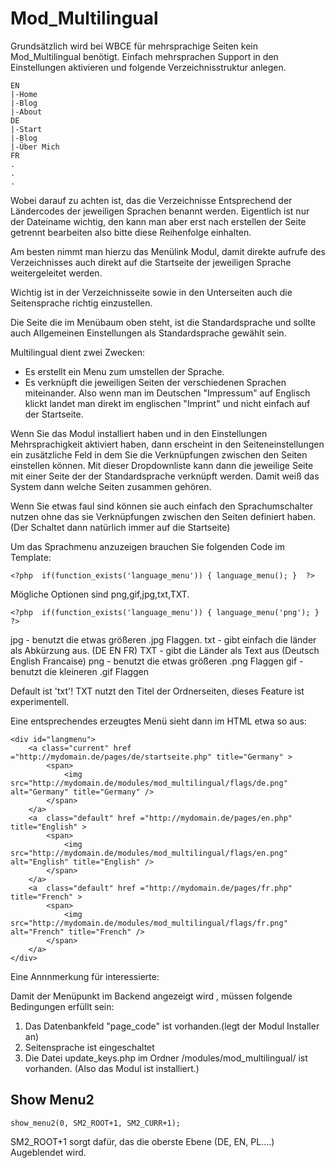 Mod_Multilingual 
==================

Grundsätzlich wird bei WBCE  für mehrsprachige Seiten kein Mod_Multilingual benötigt. Einfach mehrsprachen Support in den Einstellungen aktivieren und folgende Verzeichnisstruktur anlegen.

	EN
	|-Home
	|-Blog
	|-About
	DE
	|-Start
	|-Blog
	|-Über Mich
	FR
	.
	.
	.
	
Wobei darauf zu achten ist, das die Verzeichnisse Entsprechend der Ländercodes der jeweiligen Sprachen benannt werden. Eigentlich ist nur der Dateiname wichtig, den kann man aber erst nach erstellen der Seite getrennt bearbeiten also bitte diese Reihenfolge einhalten.  

Am besten nimmt man hierzu das Menülink Modul, damit direkte aufrufe des Verzeichnisses auch direkt auf die Startseite der jeweiligen Sprache weitergeleitet werden. 

Wichtig ist in der Verzeichnisseite sowie in den Unterseiten auch die Seitensprache richtig einzustellen. 

Die Seite die im Menübaum oben steht, ist die Standardsprache und sollte auch Allgemeinen Einstellungen als Standardsprache gewählt sein. 


Multilingual dient zwei Zwecken:

- Es erstellt ein Menu zum umstellen der Sprache.
- Es verknüpft die jeweiligen Seiten der verschiedenen Sprachen miteinander. Also wenn man im Deutschen "Impressum" auf Englisch klickt landet man direkt im englischen "Imprint" und nicht einfach auf der Startseite.

Wenn Sie das Modul installiert haben und in den Einstellungen Mehrsprachigkeit aktiviert haben, dann erscheint in den Seiteneinstellungen ein zusätzliche Feld in dem Sie die Verknüpfungen zwischen den Seiten einstellen können. Mit dieser Dropdownliste kann dann die jeweilige Seite mit einer Seite der der Standardsprache verknüpft werden. Damit weiß das System dann welche Seiten zusammen gehören.

Wenn Sie etwas faul sind können sie auch einfach den Sprachumschalter nutzen ohne das sie Verknüpfungen zwischen den Seiten definiert haben. (Der Schaltet dann natürlich immer auf die Startseite)

Um das Sprachmenu anzuzeigen brauchen Sie folgenden Code im Template:

	<?php  if(function_exists('language_menu')) { language_menu(); }  ?>
	
Mögliche Optionen sind png,gif,jpg,txt,TXT.
 
	<?php  if(function_exists('language_menu')) { language_menu('png'); }  ?>
	
jpg - benutzt die etwas größeren .jpg Flaggen.
txt - gibt einfach die länder als Abkürzung aus. (DE EN FR)
TXT - gibt die Länder als Text aus (Deutsch English Francaise)
png - benutzt die etwas größeren .png Flaggen
gif - benutzt die kleineren .gif Flaggen

Default ist 'txt'!
TXT nutzt den Titel der Ordnerseiten, dieses Feature ist experimentell. 

Eine entsprechendes erzeugtes Menü sieht dann im HTML etwa so aus:


	<div id="langmenu">
		<a class="current" href ="http://mydomain.de/pages/de/startseite.php" title="Germany" >
			<span>
				<img src="http://mydomain.de/modules/mod_multilingual/flags/de.png" alt="Germany" title="Germany" />
			</span>
		</a>
		<a  class="default" href ="http://mydomain.de/pages/en.php" title="English" >
			<span>
				<img src="http://mydomain.de/modules/mod_multilingual/flags/en.png" alt="English" title="English" />
			</span>
		</a>
		<a  class="default" href ="http://mydomain.de/pages/fr.php" title="French" >
			<span>
				<img src="http://mydomain.de/modules/mod_multilingual/flags/fr.png" alt="French" title="French" />
			</span>
		</a>
	</div>




Eine Annnmerkung für interessierte:

Damit der Menüpunkt im Backend angezeigt wird ,
müssen folgende Bedingungen erfüllt sein:

1. Das Datenbankfeld "page_code" ist vorhanden.(legt der Modul Installer an)
2. Seitensprache ist eingeschaltet
3. Die Datei update_keys.php im Ordner /modules/mod_multilingual/ ist vorhanden.
   (Also das Modul ist installiert.)


Show Menu2
-------------

    show_menu2(0, SM2_ROOT+1, SM2_CURR+1);

SM2_ROOT+1 sorgt dafür, das die oberste Ebene (DE, EN, PL....) Augeblendet wird.  


 	

